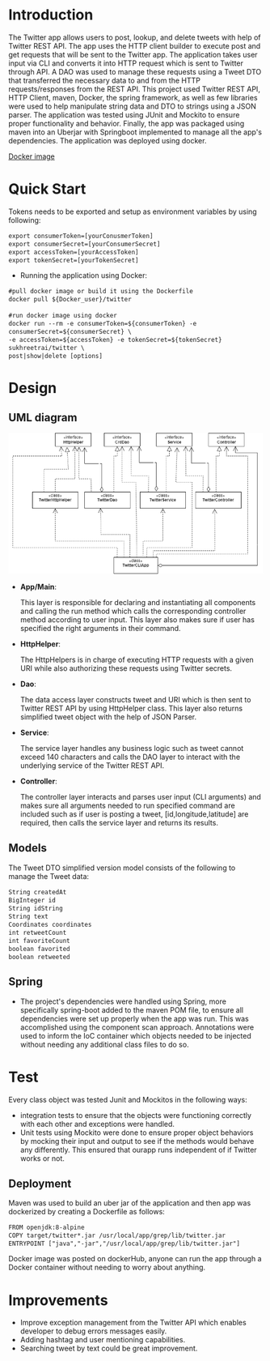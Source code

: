 # Introduction
The Twitter app allows users to post, lookup, and delete tweets with help of Twitter REST API. The app uses the HTTP client builder to execute post and get requests that will be sent to the Twitter app. The application takes user input via CLI and converts it into HTTP request which is sent to Twitter through API. A DAO was used to manage these requests using a Tweet DTO that transferred the necessary data to and from the HTTP requests/responses from the REST API. This project used Twitter REST API, HTTP Client, maven, Docker, the spring framework, as well as few libraries were used to help manipulate string data and DTO to strings using a JSON parser. The application was tested using JUnit and Mockito to ensure proper functionality and behavior. Finally, the app was packaged using maven into an Uberjar with Springboot implemented to manage all the app's dependencies. The application was deployed using docker. 

[Docker image](https://hub.docker.com/repository/docker/sukhreetrai/twitter)

# Quick Start
Tokens needs to be exported and setup as environment variables by using following:
```
export consumerToken=[yourConusmerToken]
export consumerSecret=[yourConsumerSecret]
export accessToken=[yourAccessToken]
export tokenSecret=[yourTokenSecret]
```
- Running the application using Docker:
```
#pull docker image or build it using the Dockerfile
docker pull ${Docker_user}/twitter

#run docker image using docker
docker run --rm -e consumerToken=${consumerToken} -e consumerSecret=${consumerSecret} \
-e accessToken=${accessToken} -e tokenSecret=${tokenSecret} sukhreetrai/twitter \
post|show|delete [options]
```

# Design
## UML diagram
![UML Diagram](../assets/TwitterUml.png)

- **App/Main**:

    This layer is responsible for declaring and instantiating all components and calling the run method which calls the corresponding controller method according to user input. This layer also makes sure if user has specified the right arguments in their command. 

- **HttpHelper**:

    The HttpHelpers is in charge of executing HTTP requests with a given URI while also authorizing these requests using Twitter secrets.

- **Dao**:

    The data access layer constructs tweet and URI which is then sent to Twitter REST API by using HttpHelper class. This layer also returns simplified tweet object with the help of JSON Parser.

- **Service**:

    The service layer handles any business logic such as tweet cannot exceed 140 characters and calls the DAO layer to interact with the underlying service of the Twitter REST API.

- **Controller**:

    The controller layer interacts and parses user input (CLI arguments) and makes sure all arguments needed to run specified command are included such as if user is posting a tweet, [id,longitude,latitude] are required, then calls the service layer and returns its results.

## Models
The Tweet DTO simplified version model consists of the following to manage the Tweet data:
```
String createdAt
BigInteger id
String idString
String text
Coordinates coordinates
int retweetCount
int favoriteCount
boolean favorited
boolean retweeted
```
## Spring
- The project's dependencies were handled using Spring, more specifically spring-boot added to the maven POM file, to ensure all dependencies were set up properly when the app was run. This was accomplished using the component scan approach. Annotations were used to inform the IoC container which objects needed to be injected without needing any additional class files to do so. 

# Test
Every class object was tested Junit and Mockitos in the following ways:
- integration tests to ensure that the objects were functioning correctly with each other and exceptions were handled.
- Unit tests using Mockito were done to ensure proper object behaviors by mocking their input and output to see if the methods would behave any differently. This ensured that ourapp runs independent of if Twitter works or not. 

## Deployment
Maven was used to build an uber jar of the application and then app was dockerized by creating a Dockerfile as follows:
```
FROM openjdk:8-alpine
COPY target/twitter*.jar /usr/local/app/grep/lib/twitter.jar
ENTRYPOINT ["java","-jar","/usr/local/app/grep/lib/twitter.jar"]
```
Docker image was posted on dockerHub, anyone can run the app through a Docker container without needing to worry about anything.

# Improvements
- Improve exception management from the Twitter API which enables developer to debug errors messages easily.
- Adding hashtag and user mentioning capabilities.
- Searching tweet by text could be great improvement.


